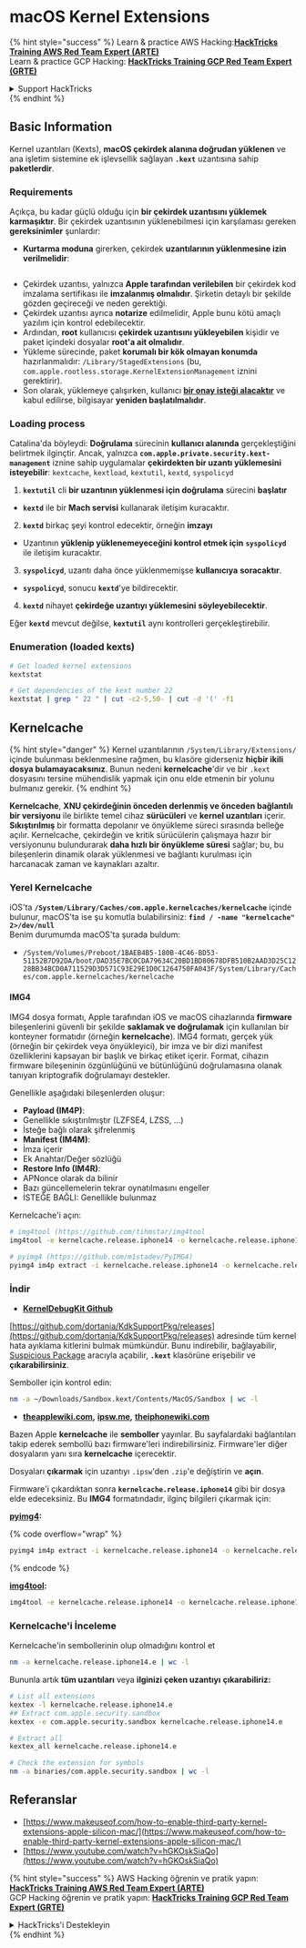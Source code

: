 # macOS Kernel Extensions

{% hint style="success" %}
Learn & practice AWS Hacking:<img src="../../../.gitbook/assets/arte.png" alt="" data-size="line">[**HackTricks Training AWS Red Team Expert (ARTE)**](https://training.hacktricks.xyz/courses/arte)<img src="../../../.gitbook/assets/arte.png" alt="" data-size="line">\
Learn & practice GCP Hacking: <img src="../../../.gitbook/assets/grte.png" alt="" data-size="line">[**HackTricks Training GCP Red Team Expert (GRTE)**<img src="../../../.gitbook/assets/grte.png" alt="" data-size="line">](https://training.hacktricks.xyz/courses/grte)

<details>

<summary>Support HackTricks</summary>

* Check the [**subscription plans**](https://github.com/sponsors/carlospolop)!
* **Join the** 💬 [**Discord group**](https://discord.gg/hRep4RUj7f) or the [**telegram group**](https://t.me/peass) or **follow** us on **Twitter** 🐦 [**@hacktricks\_live**](https://twitter.com/hacktricks\_live)**.**
* **Share hacking tricks by submitting PRs to the** [**HackTricks**](https://github.com/carlospolop/hacktricks) and [**HackTricks Cloud**](https://github.com/carlospolop/hacktricks-cloud) github repos.

</details>
{% endhint %}

## Basic Information

Kernel uzantıları (Kexts), **macOS çekirdek alanına doğrudan yüklenen** ve ana işletim sistemine ek işlevsellik sağlayan **`.kext`** uzantısına sahip **paketlerdir**.

### Requirements

Açıkça, bu kadar güçlü olduğu için **bir çekirdek uzantısını yüklemek karmaşıktır**. Bir çekirdek uzantısının yüklenebilmesi için karşılaması gereken **gereksinimler** şunlardır:

* **Kurtarma moduna** girerken, çekirdek **uzantılarının yüklenmesine izin verilmelidir**:

<figure><img src="../../../.gitbook/assets/image (327).png" alt=""><figcaption></figcaption></figure>

* Çekirdek uzantısı, yalnızca **Apple tarafından verilebilen** bir çekirdek kod imzalama sertifikası ile **imzalanmış olmalıdır**. Şirketin detaylı bir şekilde gözden geçireceği ve neden gerektiği.
* Çekirdek uzantısı ayrıca **notarize** edilmelidir, Apple bunu kötü amaçlı yazılım için kontrol edebilecektir.
* Ardından, **root** kullanıcısı **çekirdek uzantısını yükleyebilen** kişidir ve paket içindeki dosyalar **root'a ait olmalıdır**.
* Yükleme sürecinde, paket **korumalı bir kök olmayan konumda** hazırlanmalıdır: `/Library/StagedExtensions` (bu, `com.apple.rootless.storage.KernelExtensionManagement` iznini gerektirir).
* Son olarak, yüklemeye çalışırken, kullanıcı [**bir onay isteği alacaktır**](https://developer.apple.com/library/archive/technotes/tn2459/_index.html) ve kabul edilirse, bilgisayar **yeniden başlatılmalıdır**.

### Loading process

Catalina'da böyleydi: **Doğrulama** sürecinin **kullanıcı alanında** gerçekleştiğini belirtmek ilginçtir. Ancak, yalnızca **`com.apple.private.security.kext-management`** iznine sahip uygulamalar **çekirdekten bir uzantı yüklemesini isteyebilir**: `kextcache`, `kextload`, `kextutil`, `kextd`, `syspolicyd`

1. **`kextutil`** cli **bir uzantının yüklenmesi için doğrulama** sürecini **başlatır**
* **`kextd`** ile bir **Mach servisi** kullanarak iletişim kuracaktır.
2. **`kextd`** birkaç şeyi kontrol edecektir, örneğin **imzayı**
* Uzantının **yüklenip yüklenemeyeceğini kontrol etmek için** **`syspolicyd`** ile iletişim kuracaktır.
3. **`syspolicyd`**, uzantı daha önce yüklenmemişse **kullanıcıya** **soracaktır**.
* **`syspolicyd`**, sonucu **`kextd`**'ye bildirecektir.
4. **`kextd`** nihayet **çekirdeğe uzantıyı yüklemesini** **söyleyebilecektir**.

Eğer **`kextd`** mevcut değilse, **`kextutil`** aynı kontrolleri gerçekleştirebilir.

### Enumeration (loaded kexts)
```bash
# Get loaded kernel extensions
kextstat

# Get dependencies of the kext number 22
kextstat | grep " 22 " | cut -c2-5,50- | cut -d '(' -f1
```
## Kernelcache

{% hint style="danger" %}
Kernel uzantılarının `/System/Library/Extensions/` içinde bulunması beklenmesine rağmen, bu klasöre giderseniz **hiçbir ikili dosya bulamayacaksınız**. Bunun nedeni **kernelcache**'dir ve bir `.kext` dosyasını tersine mühendislik yapmak için onu elde etmenin bir yolunu bulmanız gerekir.
{% endhint %}

**Kernelcache**, **XNU çekirdeğinin önceden derlenmiş ve önceden bağlantılı bir versiyonu** ile birlikte temel cihaz **sürücüleri** ve **kernel uzantıları** içerir. **Sıkıştırılmış** bir formatta depolanır ve önyükleme süreci sırasında belleğe açılır. Kernelcache, çekirdeğin ve kritik sürücülerin çalışmaya hazır bir versiyonunu bulundurarak **daha hızlı bir önyükleme süresi** sağlar; bu, bu bileşenlerin dinamik olarak yüklenmesi ve bağlantı kurulması için harcanacak zaman ve kaynakları azaltır.

### Yerel Kernelcache

iOS'ta **`/System/Library/Caches/com.apple.kernelcaches/kernelcache`** içinde bulunur, macOS'ta ise şu komutla bulabilirsiniz: **`find / -name "kernelcache" 2>/dev/null`** \
Benim durumumda macOS'ta şurada buldum:

* `/System/Volumes/Preboot/1BAEB4B5-180B-4C46-BD53-51152B7D92DA/boot/DAD35E7BC0CDA79634C20BD1BD80678DFB510B2AAD3D25C1228BB34BCD0A711529D3D571C93E29E1D0C1264750FA043F/System/Library/Caches/com.apple.kernelcaches/kernelcache`

#### IMG4

IMG4 dosya formatı, Apple tarafından iOS ve macOS cihazlarında **firmware** bileşenlerini güvenli bir şekilde **saklamak ve doğrulamak** için kullanılan bir konteyner formatıdır (örneğin **kernelcache**). IMG4 formatı, gerçek yük (örneğin bir çekirdek veya önyükleyici), bir imza ve bir dizi manifest özelliklerini kapsayan bir başlık ve birkaç etiket içerir. Format, cihazın firmware bileşeninin özgünlüğünü ve bütünlüğünü doğrulamasına olanak tanıyan kriptografik doğrulamayı destekler.

Genellikle aşağıdaki bileşenlerden oluşur:

* **Payload (IM4P)**:
* Genellikle sıkıştırılmıştır (LZFSE4, LZSS, …)
* İsteğe bağlı olarak şifrelenmiş
* **Manifest (IM4M)**:
* İmza içerir
* Ek Anahtar/Değer sözlüğü
* **Restore Info (IM4R)**:
* APNonce olarak da bilinir
* Bazı güncellemelerin tekrar oynatılmasını engeller
* İSTEĞE BAĞLI: Genellikle bulunmaz

Kernelcache'i açın:
```bash
# img4tool (https://github.com/tihmstar/img4tool
img4tool -e kernelcache.release.iphone14 -o kernelcache.release.iphone14.e

# pyimg4 (https://github.com/m1stadev/PyIMG4)
pyimg4 im4p extract -i kernelcache.release.iphone14 -o kernelcache.release.iphone14.e
```
### İndir

* [**KernelDebugKit Github**](https://github.com/dortania/KdkSupportPkg/releases)

[https://github.com/dortania/KdkSupportPkg/releases](https://github.com/dortania/KdkSupportPkg/releases) adresinde tüm kernel hata ayıklama kitlerini bulmak mümkündür. Bunu indirebilir, bağlayabilir, [Suspicious Package](https://www.mothersruin.com/software/SuspiciousPackage/get.html) aracıyla açabilir, **`.kext`** klasörüne erişebilir ve **çıkarabilirsiniz**.

Semboller için kontrol edin:
```bash
nm -a ~/Downloads/Sandbox.kext/Contents/MacOS/Sandbox | wc -l
```
* [**theapplewiki.com**](https://theapplewiki.com/wiki/Firmware/Mac/14.x)**,** [**ipsw.me**](https://ipsw.me/)**,** [**theiphonewiki.com**](https://www.theiphonewiki.com/)

Bazen Apple **kernelcache** ile **semboller** yayınlar. Bu sayfalardaki bağlantıları takip ederek sembollü bazı firmware'leri indirebilirsiniz. Firmware'ler diğer dosyaların yanı sıra **kernelcache** içerecektir.

Dosyaları **çıkarmak** için uzantıyı `.ipsw`'den `.zip`'e değiştirin ve **açın**.

Firmware'i çıkardıktan sonra **`kernelcache.release.iphone14`** gibi bir dosya elde edeceksiniz. Bu **IMG4** formatındadır, ilginç bilgileri çıkarmak için:

[**pyimg4**](https://github.com/m1stadev/PyIMG4)**:**

{% code overflow="wrap" %}
```bash
pyimg4 im4p extract -i kernelcache.release.iphone14 -o kernelcache.release.iphone14.e
```
{% endcode %}

[**img4tool**](https://github.com/tihmstar/img4tool)**:**
```bash
img4tool -e kernelcache.release.iphone14 -o kernelcache.release.iphone14.e
```
### Kernelcache'i İnceleme

Kernelcache'in sembollerinin olup olmadığını kontrol et
```bash
nm -a kernelcache.release.iphone14.e | wc -l
```
Bununla artık **tüm uzantıları** veya **ilginizi çeken uzantıyı** **çıkarabiliriz:**
```bash
# List all extensions
kextex -l kernelcache.release.iphone14.e
## Extract com.apple.security.sandbox
kextex -e com.apple.security.sandbox kernelcache.release.iphone14.e

# Extract all
kextex_all kernelcache.release.iphone14.e

# Check the extension for symbols
nm -a binaries/com.apple.security.sandbox | wc -l
```
## Referanslar

* [https://www.makeuseof.com/how-to-enable-third-party-kernel-extensions-apple-silicon-mac/](https://www.makeuseof.com/how-to-enable-third-party-kernel-extensions-apple-silicon-mac/)
* [https://www.youtube.com/watch?v=hGKOskSiaQo](https://www.youtube.com/watch?v=hGKOskSiaQo)

{% hint style="success" %}
AWS Hacking öğrenin ve pratik yapın:<img src="../../../.gitbook/assets/arte.png" alt="" data-size="line">[**HackTricks Training AWS Red Team Expert (ARTE)**](https://training.hacktricks.xyz/courses/arte)<img src="../../../.gitbook/assets/arte.png" alt="" data-size="line">\
GCP Hacking öğrenin ve pratik yapın: <img src="../../../.gitbook/assets/grte.png" alt="" data-size="line">[**HackTricks Training GCP Red Team Expert (GRTE)**<img src="../../../.gitbook/assets/grte.png" alt="" data-size="line">](https://training.hacktricks.xyz/courses/grte)

<details>

<summary>HackTricks'i Destekleyin</summary>

* [**abonelik planlarını**](https://github.com/sponsors/carlospolop) kontrol edin!
* **💬 [**Discord grubuna**](https://discord.gg/hRep4RUj7f) veya [**telegram grubuna**](https://t.me/peass) katılın ya da **Twitter'da** 🐦 [**@hacktricks\_live**](https://twitter.com/hacktricks\_live)**'i takip edin.**
* **Hacking ipuçlarını paylaşmak için** [**HackTricks**](https://github.com/carlospolop/hacktricks) ve [**HackTricks Cloud**](https://github.com/carlospolop/hacktricks-cloud) github reposuna PR gönderin.

</details>
{% endhint %}
